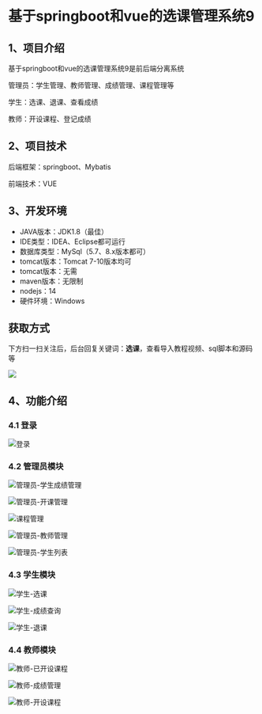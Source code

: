 # 基于springboot和vue的选课管理系统9



## 1、项目介绍

基于springboot和vue的选课管理系统9是前后端分离系统

管理员：学生管理、教师管理、成绩管理、课程管理等

学生：选课、退课、查看成绩

教师：开设课程、登记成绩

## 2、项目技术

后端框架：springboot、Mybatis

前端技术：VUE

## 3、开发环境

- JAVA版本：JDK1.8（最佳）
- IDE类型：IDEA、Eclipse都可运行
- 数据库类型：MySql（5.7、8.x版本都可） 
- tomcat版本：Tomcat 7-10版本均可
- tomcat版本：无需
- maven版本：无限制
- nodejs：14
- 硬件环境：Windows
## 获取方式

下方扫一扫关注后，后台回复关键词：**选课**，查看导入教程视频、sql脚本和源码等

 ![](https://www.codeshop.fun/Typora-Images/202205281253739.png)

## 4、功能介绍

### 4.1 登录

![登录](https://www.codeshop.fun/Typora-Images/202401292311184.jpg)

### 4.2 管理员模块

![管理员-学生成绩管理](https://www.codeshop.fun/Typora-Images/202401292311492.jpg)

![管理员-开课管理](https://www.codeshop.fun/Typora-Images/202401292311508.jpg)

![课程管理](https://www.codeshop.fun/Typora-Images/202401292311542.jpg)

![管理员-教师管理](https://www.codeshop.fun/Typora-Images/202401292311531.jpg)

![管理员-学生列表](https://www.codeshop.fun/Typora-Images/202401292311557.jpg)

### 4.3 学生模块

![学生-选课](https://www.codeshop.fun/Typora-Images/202401292311706.jpg)

![学生-成绩查询](https://www.codeshop.fun/Typora-Images/202401292311729.jpg)

![学生-退课](https://www.codeshop.fun/Typora-Images/202401292311738.jpg)

### 4.4 教师模块

![教师-已开设课程](https://www.codeshop.fun/Typora-Images/202401292311585.jpg)

![教师-成绩管理](https://www.codeshop.fun/Typora-Images/202401292311593.jpg)

![教师-开设课程](https://www.codeshop.fun/Typora-Images/202401292311414.jpg)




